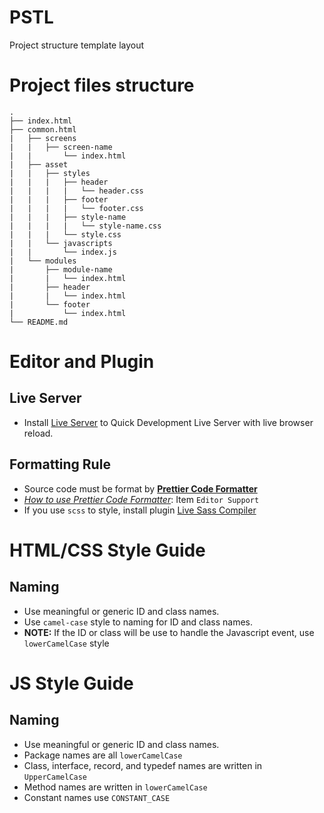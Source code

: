 # PSTL
Project structure template layout

# Project files structure
    .
    ├── index.html
    ├── common.html
    |   ├── screens
    |   |   ├── screen-name
    |   |       └── index.html
    |   ├── asset
    |   |   ├── styles
    |   |   |   ├── header
    |   |   |   |   └── header.css
    |   |   |   ├── footer
    |   |   |   |   └── footer.css
    |   |   |   ├── style-name
    |   |   |   |   └── style-name.css
    |   |   |   └── style.css
    |   |   └── javascripts
    |   |       └── index.js
    |   └── modules
    |       ├── module-name
    |       |   └── index.html
    |       ├── header
    |       |   └── index.html
    |       └── footer
    |           └── index.html
    └── README.md

# Editor and Plugin

## Live Server
* Install [Live Server](https://marketplace.visualstudio.com/items?itemName=ritwickdey.LiveServer) to Quick Development Live Server with live browser reload.

## Formatting Rule
* Source code must be format by **[Prettier Code Formatter](https://prettier.io/)**
* [_How to use Prettier Code Formatter_](https://prettier.io/): Item `Editor Support`
* If you use `scss` to style, install plugin [Live Sass Compiler](https://marketplace.visualstudio.com/items?itemName=ritwickdey.live-sass)
# HTML/CSS Style Guide
## Naming
* Use meaningful or generic ID and class names.
* Use `camel-case` style to naming for ID and class names.
* **NOTE:** If the ID or class will be use to handle the Javascript event, use `lowerCamelCase` style

# JS Style Guide
## Naming
* Use meaningful or generic ID and class names.
* Package names are all `lowerCamelCase`
* Class, interface, record, and typedef names are written in `UpperCamelCase`
* Method names are written in `lowerCamelCase`
* Constant names use `CONSTANT_CASE`
